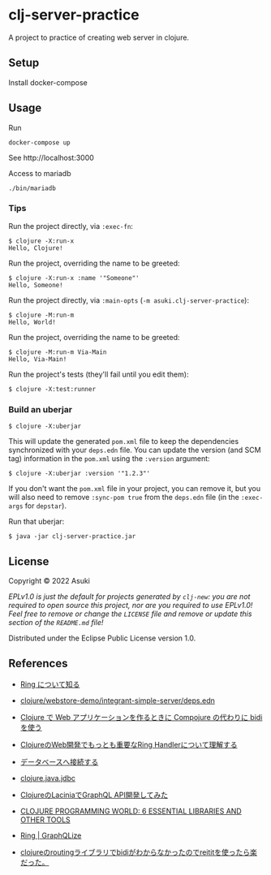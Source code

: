 # clj-server-practice

A project to practice of creating web server in clojure.

## Setup

Install docker-compose

## Usage

Run

```
docker-compose up
```

See http://localhost:3000


Access to mariadb

```
./bin/mariadb
```


### Tips

Run the project directly, via `:exec-fn`:

    $ clojure -X:run-x
    Hello, Clojure!

Run the project, overriding the name to be greeted:

    $ clojure -X:run-x :name '"Someone"'
    Hello, Someone!

Run the project directly, via `:main-opts` (`-m asuki.clj-server-practice`):

    $ clojure -M:run-m
    Hello, World!

Run the project, overriding the name to be greeted:

    $ clojure -M:run-m Via-Main
    Hello, Via-Main!

Run the project's tests (they'll fail until you edit them):

    $ clojure -X:test:runner

### Build an uberjar

    $ clojure -X:uberjar

This will update the generated `pom.xml` file to keep the dependencies synchronized with
your `deps.edn` file. You can update the version (and SCM tag) information in the `pom.xml` using the
`:version` argument:

    $ clojure -X:uberjar :version '"1.2.3"'

If you don't want the `pom.xml` file in your project, you can remove it, but you will
also need to remove `:sync-pom true` from the `deps.edn` file (in the `:exec-args` for `depstar`).

Run that uberjar:

    $ java -jar clj-server-practice.jar

## License

Copyright © 2022 Asuki

_EPLv1.0 is just the default for projects generated by `clj-new`: you are not_
_required to open source this project, nor are you required to use EPLv1.0!_
_Feel free to remove or change the `LICENSE` file and remove or update this_
_section of the `README.md` file!_

Distributed under the Eclipse Public License version 1.0.

## References

- [Ring について知る](https://ayato-p.github.io/clojure-beginner/intro_web_development/part2_what_is_ring.html)
- [clojure/webstore-demo/integrant-simple-server/deps.edn](https://github.com/karimarttila/clojure/blob/master/webstore-demo/integrant-simple-server/deps.edn)
- [Clojure で Web アプリケーションを作るときに Compojure の代わりに bidi を使う](https://qiita.com/ayato_p/items/8ed4688a4540491e87e0)
- [ClojureのWeb開発でもっとも重要なRing Handlerについて理解する](https://tech.toyokumo.co.jp/entry/2019/07/03/122656)
- [データベースへ接続する](https://ayato-p.github.io/clojure-beginner/intro_web_development/part5_connect_to_database.html)
- [clojure.java.jdbc](http://clojure.github.io/java.jdbc/#clojure.java.jdbc/get-connection)

- [ClojureのLaciniaでGraphQL API開発してみた](https://qiita.com/lagenorhynque/items/eebb9a36859789520dbf)
- [CLOJURE PROGRAMMING WORLD: 6 ESSENTIAL LIBRARIES AND OTHER TOOLS](https://freshcodeit.com/freshcode-post/clojure-programming-world-frameworks-and-other-tools)

- [Ring | GraphQLize](https://www.graphqlize.org/docs/getting_started/clojure/ring)
- [clojureのroutingライブラリでbidiがわからなかったのでreititを使ったら楽だった。](https://amagasa30.hatenablog.com/entry/2020/12/11/003035)
